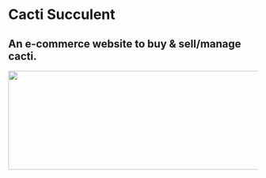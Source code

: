 # Cacti Succulent
## An e-commerce website to buy & sell/manage cacti.

<p align="center">
  <img width="600" height="200" src="https://github.com/saads2018/cacti.github.io/assets/71264405/28499831-3d45-4bba-8d13-da4e785dd168">
</p>
